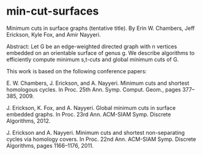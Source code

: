 min-cut-surfaces
================

Minimum cuts in surface graphs (tentative title). By Erin W. Chambers, Jeff Erickson, Kyle Fox, and Amir Nayyeri.



Abstract: Let G be an edge-weighted directed graph with n vertices embedded on an orientable surface of genus g. We describe algorithms to efficiently compute minimum s,t-cuts and global minimum cuts of G.



This work is based on the following conference papers:


E. W. Chambers, J. Erickson, and A. Nayyeri. Minimum cuts and shortest homologous cycles. In Proc. 25th Ann. Symp. Comput. Geom., pages 377–385, 2009.
J. Erickson, K. Fox, and A. Nayyeri. Global minimum cuts in surface embedded graphs. In Proc. 23rd Ann. ACM-SIAM Symp. Discrete Algorithms, 2012.
J. Erickson and A. Nayyeri. Minimum cuts and shortest non-separating cycles via homology covers. In Proc. 22nd Ann. ACM-SIAM Symp. Discrete Algorithms, pages 1166–1176, 2011.
